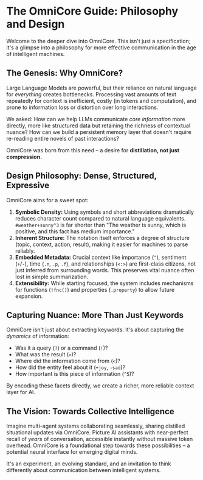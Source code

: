 # The OmniCore Guide: Philosophy and Design

Welcome to the deeper dive into OmniCore. This isn't just a specification; it's a glimpse into a philosophy for more effective communication in the age of intelligent machines.

## The Genesis: Why OmniCore?

Large Language Models are powerful, but their reliance on natural language for *everything* creates bottlenecks. Processing vast amounts of text repeatedly for context is inefficient, costly (in tokens and computation), and prone to information loss or distortion over long interactions.

We asked: How can we help LLMs communicate *core information* more directly, more like structured data but retaining the richness of contextual nuance? How can we build a persistent memory layer that doesn't require re-reading entire novels of past interactions?

OmniCore was born from this need – a desire for **distillation, not just compression.**

## Design Philosophy: Dense, Structured, Expressive

OmniCore aims for a sweet spot:

1.  **Symbolic Density:** Using symbols and short abbreviations dramatically reduces character count compared to natural language equivalents. `#weather+sunny^3` is far shorter than "The weather is sunny, which is positive, and this fact has medium importance."
2.  **Inherent Structure:** The notation itself enforces a degree of structure (topic, context, action, result), making it easier for machines to parse reliably.
3.  **Embedded Metadata:** Crucial context like importance (`^`), sentiment (`+`/`-`), time (`.n`, `.p`, `.f`), and relationships (`<:>`) are first-class citizens, not just inferred from surrounding words. This preserves vital nuance often lost in simple summarization.
4.  **Extensibility:** While starting focused, the system includes mechanisms for functions (`!fnc()`) and properties (`.property`) to allow future expansion.

## Capturing Nuance: More Than Just Keywords

OmniCore isn't just about extracting keywords. It's about capturing the *dynamics* of information:
* Was it a query (`?`) or a command (`!`)?
* What was the result (`>`)?
* Where did the information come from (`<`)?
* How did the entity feel about it (`+joy`, `-sad`)?
* How important is this piece of information (`^5`)?

By encoding these facets directly, we create a richer, more reliable context layer for AI.

## The Vision: Towards Collective Intelligence

Imagine multi-agent systems collaborating seamlessly, sharing distilled situational updates via OmniCore. Picture AI assistants with near-perfect recall of *years* of conversation, accessible instantly without massive token overhead. OmniCore is a foundational step towards these possibilities – a potential neural interface for emerging digital minds.

It's an experiment, an evolving standard, and an invitation to think differently about communication between intelligent systems.
